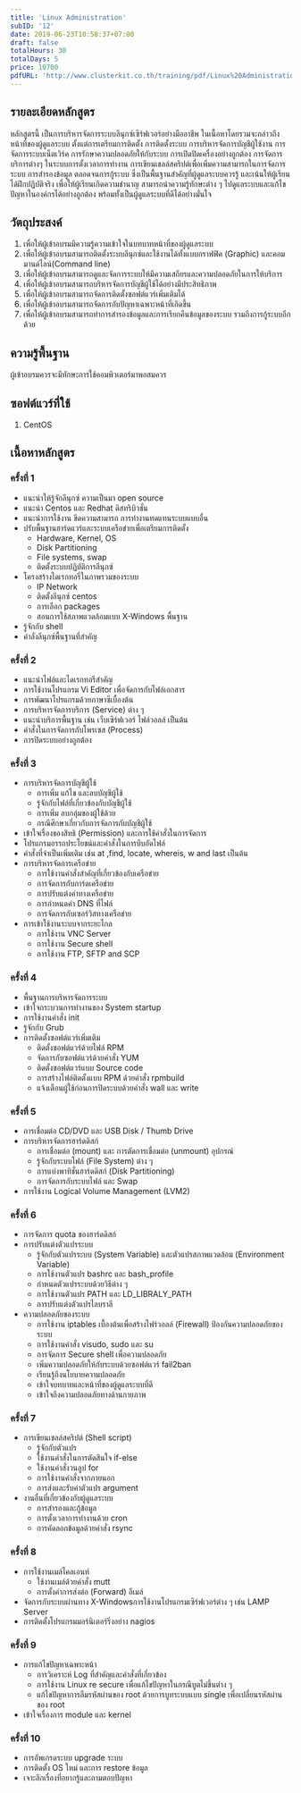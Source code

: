 ```yaml
---
title: 'Linux Administration'
subID: '12'
date: 2019-06-23T10:58:37+07:00
draft: false
totalHours: 30
totalDays: 5
price: 10700
pdfURL: 'http://www.clusterkit.co.th/training/pdf/Linux%20Administration.pdf'
---
```


## รายละเอียดหลักสูตร

หลักสูตรนี้ เป็นการบริหารจัดการระบบลีนุกซ์เซิร์ฟเวอร์อย่างมืออาชีพ ในเนื้อหาโดยรวมจะกล่าวถึงหน้าที่ของผู้ดูแลระบบ ตั้งแต่การเตรียมการติดตั้ง การติดตั้งระบบ การบริหารจัดการบัญชีผู้ใช้งาน การจัดการระบบเน็ตเวิร์ค การรักษาความปลอดภัยให้กับระบบ การเปิดปิดเครื่องอย่างถูกต้อง การจัดการบริการต่างๆ ในระบบการตั้งเวลาการทำงาน การเขียนเชลล์สคริปต์เพื่อเพิ่มความสามารถในการจัดการระบบ การสำรองข้อมูล ตลอดจนการกู้ระบบ ซึ่งเป็นพื้นฐานสำคัญที่ผู้ดูแลระบบควรรู้ และเน้นให้ผู้เรียนได้ฝึกปฏิบัติจริง เพื่อให้ผู้เรียนเกิดความชำนาญ สามารถนำความรู้ทักษะต่าง ๆ ไปดูแลระบบและแก้ไขปัญหาในองค์กรได้อย่างถูกต้อง พร้อมทั้งเป็นผู้ดูแลระบบที่ดีได้อย่างมั่นใจ

## วัตถุประสงค์

1. เพื่อให้ผู้เข้าอบรมมีความรู้ความเข้าใจในบทบาทหน้าที่ของผู้ดูแลระบบ
2. เพื่อให้ผู้เข้าอบรมสามารถติดตั้งระบบลีนุกซ์และใช้งานได้ทั้งแบบกราฟฟิค (Graphic) และคอมมานด์ไลน์(Command line)
3. เพื่อให้ผู้เข้าอบรมสามารถดูและจัดการระบบให้มีความเสถียรและความปลอดภัยในการให้บริการ
4. เพื่อให้ผู้เข้าอบรมสามารถบริหารจัดการบัญชีผู้ใช้ได้อย่างมีประสิทธิภาพ
5. เพื่อให้ผู้เข้าอบรมสามารถจัดการติดตั้งซอฟต์แวร์เพิ่มเติมได้
6. เพื่อให้ผู้เข้าอบรมสามารถจัดการกับปัญหาเฉพาะหน้าที่เกิดขึ้น
7. เพื่อให้ผู้เข้าอบรมสามารถทำการสำรองข้อมูลและการเรียกคืนข้อมูลของระบบ รวมถึงการกู้ระบบอีกด้วย

## ความรู้พื้นฐาน

ผู้เข้าอบรมควรจะมีทักษะการใช้คอมพิวเตอร์มาพอสมควร

## ซอฟต์แวร์ที่ใช้

1. CentOS

## เนื้อหาหลักสูตร

### ครั้งที่ 1

- แนะนำให้รู้จักลีนุกซ์ ความเป็นมา open source
- แนะนำ Centos และ Redhat ดิสทริบิวชั่น
- แนะนำการใช้งาน ขีดความสามารถ การทำงานทดแทนระบบแบบอื่น
- ปรับพื้นฐานฮาร์ดแวร์และระบบเครือข่ายเพื่อเตรียมการติดตั้ง
  - Hardware, Kernel, OS
  - Disk Partitioning
  - File systems, swap
  - ติดตั้งระบบปฏิบัติการลีนุกซ์
- โครงสร้างไดเรกทอรี่ในภาพรวมของระบบ
  - IP Network
  - ติดตั้งลีนุกซ์ centos
  - การเลือก packages
  - สอนการใช้สภาพแวดล้อมแบบ X-Windows พื้นฐาน
- รู้จักกับ shell
- คำลั่งลีนุกซ์พื้นฐานที่สำคัญ

### ครั้งที่ 2

- แนะนำไฟล์และไดเรกทอรีสำคัญ
- การใช้งานโปรแกรม Vi Editor เพื่อจัดการกับไฟล์เอกสาร
- การพัฒนาโปรแกรมด้วยภาษาซีเบื้องต้น
- การบริหารจัดการบริการ (Service) ต่าง ๆ
- แนะนำบริการพื้นฐาน เช่น เว็บเซิร์ฟเวอร์ ไฟล์วอลล์ เป็นต้น
- คำสั่งในการจัดการกับโพรเซส (Process)
- การปิดระบบอย่างถูกต้อง

### ครั้งที่ 3

- การบริหารจัดการบัญชีผู้ใช้
  - การเพิ่ม แก้ไข และลบบัญชีผู้ใช้
  - รู้จักกับไฟล์ที่เกี่ยวข้องกับบัญชีผู้ใช้
  - การเพิ่ม ลบกลุ่มของผู้ใช้ด้วย
  - กรณีศึกษาเกี่ยวกับการจัดการกับบัญชีผู้ใช้
- เข้าใจเรื่องของสิทธิ (Permission) และการใช้คำสั่งในการจัดการ
- โปรแกรมอรรถประโยชน์และคำสั่งในการบีบอัดไฟล์
- คำสั่งที่จำเป็นเพิ่มเติม เช่น at ,find, locate, whereis, w and last เป็นต้น
- การบริหารจัดการเครือข่าย
  - การใช้งานคำสั่งสำคัญที่เกี่ยวข้องกับเครือข่าย
  - การจัดการกับการ์ดเครือข่าย
  - การปรับแต่งค่าทางเครือข่าย
  - การกำหนดค่า DNS ที่ไฟล์
  - การจัดการกับเซอร์วิสทางเครือข่าย
- การเข้าใช้งานระบบจากระยะไกล
  - การใช้งาน VNC Server
  - การใช้งาน Secure shell
  - การใช้งาน FTP, SFTP and SCP

### ครั้งที่ 4

- พื้นฐานการบริหารจัดการระบบ
- เข้าใจกระบวนการทำงานของ System startup
- การใช้งานคำสั่ง init
- รู้จักกับ Grub
- การติดตั้งซอฟต์แวร์เพิ่มเติม
  - ติดตั้งซอฟต์แวร์ด้วยไฟล์ RPM
  - จัดการกับซอฟต์แวร์ด้วยคำสั่ง YUM
  - ติดตั้งซอฟต์แวร์แบบ Source code
  - การสร้างไฟล์ติดตั้งแบบ RPM ด้วยคำสั่ง rpmbuild
  - แจ้งเตือนผู้ใช้ก่อนการปิดระบบด้วยคำสั่ง wall และ write

### ครั้งที่ 5

- การเชื่อมต่อ CD/DVD และ USB Disk / Thumb Drive
- การบริหารจัดการฮาร์ดดิสก์
  - การเชื่อมต่อ (mount) และ การตัดการเชื่อมต่อ (unmount) อุปกรณ์
  - รู้จักกับระบบไฟล์ (File System) ต่าง ๆ
  - การแบ่งพาทิชั่นฮาร์ดดิสก์ (Disk Partitioning)
  - การจัดการกับระบบไฟล์ และ Swap
- การใช้งาน Logical Volume Management (LVM2)

### ครั้งที่ 6

- การจัดการ quota ของฮาร์ดดิสก์
- การปรับแต่งตัวแปรระบบ
  - รู้จักกับตัวแปรระบบ (System Variable) และตัวแปรสภาพแวดล้อม (Environment Variable)
  - การใช้งานตัวแปร bashrc และ bash_profile
  - กำหนดตัวแปรระบบด้วยวิธีต่าง ๆ
  - การใช้งานตัวแปร PATH และ LD_LIBRALY_PATH
  - การปรับแต่งตัวแปรไลบราลี
- ความปลอดภัยของระบบ
  - การใช้งาน iptables เบื้องต้นเพื่อสร้างไฟร์วอลล์ (Firewall) ป้องกันความปลอดภัยของระบบ
  - การใช้งานคำสั่ง visudo, sudo และ su
  - การจัดการ Secure shell เพื่อความปลอดภัย
  - เพิ่มความปลอดภัยให้กับระบบด้วยซอฟต์แวร์ fail2ban
  - เรียนรู้ถึงนโยบายความปลอดภัย
  - เข้าใจบทบาทและหน้าที่ของผู้ดูแลระบบที่ดี
  - เข้าใจถึงความปลอดภัยทางด้านกายภาพ

### ครั้งที่ 7

- การเขียนเชลล์สคริปต์ (Shell script)
  - รู้จักกับตัวแปร
  - ใช้งานคำสั่งในการตัดสินใจ if-else
  - ใช้งานคำสั่งวนลูป for
  - การใช้งานคำสั่งจากภายนอก
  - การส่งและรับค่าตัวแปร argument
- งานอื่นที่เกี่ยวข้องกับผู้ดูแลระบบ
  - การสำรองและกู้ข้อมูล
  - การตั้งเวลาการทำงานด้วย cron
  - การคัดลอกข้อมูลด้วยคำสั่ง rsync

### ครั้งที่ 8

- การใช้งานเมล์ไคลเอนท์
  - ใช้งานเมล์ด้วยคำสั่ง mutt
  - การตั้งค่าการส่งต่อ (Forward) อีเมล์
- จัดการกับระบบผ่านทาง X-Windowsการใช้งานโปรแกรมเซิร์ฟเวอร์ต่าง ๆ เช่น LAMP Server
- การติดตั้งโปรแกรมมอร์นิเตอร์ริ่งอย่าง nagios

### ครั้งที่ 9

- การแก้ไขปัญหาเฉพาะหน้า
  - การวิเคราะห์ Log ที่สำคัญและคำสั่งที่เกี่ยวข้อง
  - การใช้งาน Linux re secure เพื่อแก้ไขปัญหาในกรณีบูตไม่ขึ้นต่าง ๆ
  - แก้ไขปัญหาการลืมรหัสผ่านของ root ด้วยการบูทระบบแบบ single เพื่อเปลี่ยนรหัสผ่านของ root
- เข้าใจเรื่องการ module และ kernel

### ครั้งที่ 10

- การอัพเกรดระบบ upgrade ระบบ
- การติดตั้ง OS ใหม่ และการ restore ข้อมูล
- เจาะลึกเรื่องที่อยากรู้และถามตอบปัญหา
